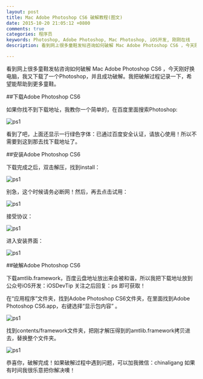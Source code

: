 ```yaml
---
layout: post
title: Mac Adobe Photoshop CS6 破解教程(图文)
date: 2015-10-20 21:05:12 +0800
comments: true
categories: 程序员
keywords: Photoshop, Adobe Photoshop, Mac Photoshop, iOS开发, 刚刚在线
description: 看到网上很多童鞋发帖咨询如何破解 Mac Adobe Photoshop CS6 ，今天刚好换电脑，我又下载了一个Adobe Photoshop，并且成功破解。我把破解过程记录一下，希望能帮助到更多童鞋。

---
```


看到网上很多童鞋发帖咨询如何破解 Mac Adobe Photoshop CS6 ，今天刚好换电脑，我又下载了一个Photoshop，并且成功破解。我把破解过程记录一下，希望能帮助到更多童鞋。

##下载Adobe Photoshop CS6

如果你找不到下载地址，我教你一个简单的，在百度里面搜索Photoshop:

![ps1](http://images.90159.com/10/ps1.png)

看到了吧，上面还显示一行绿色字体：已通过百度安全认证，请放心使用！所以不需要到这到那去找下载地址了。

##安装Adobe Photoshop CS6

下载完成之后，双击解压，找到install：

![ps1](http://images.90159.com/10/ps5.png)


别急，这个时候请务必断网！然后，再去点击试用：

![ps1](http://images.90159.com/10/ps2.png)


接受协议：

![ps1](http://images.90159.com/10/ps3.png)


进入安装界面：

![ps1](http://images.90159.com/10/ps4.png)

<!--more-->

##破解Adobe Photoshop CS6

下载amtlib.framework，百度云盘地址放出来会被和谐，所以我把下载地址放到公众号iOS开发：iOSDevTip  关注之后回复：ps 即可获取！


在“应用程序”文件夹，找到Adobe Photoshop CS6文件夹，在里面找到Adobe Photoshop CS6.app，右键选择“显示包内容” 。

![ps1](http://images.90159.com/10/ps6.png)

找到contents/framework文件夹，把刚才解压得到的amtlib.framework拷贝进去，替换整个文件夹。

![ps1](http://images.90159.com/10/ps7.png)

恭喜你，破解完成！如果破解过程中遇到问题，可以加我微信：chinaligang 如果有时间我很乐意把你解决噢！


	